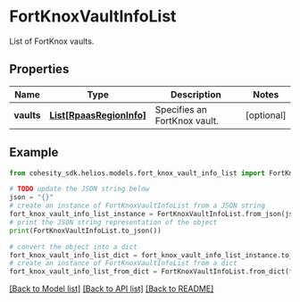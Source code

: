 # FortKnoxVaultInfoList

List of FortKnox vaults.

## Properties

Name | Type | Description | Notes
------------ | ------------- | ------------- | -------------
**vaults** | [**List[RpaasRegionInfo]**](RpaasRegionInfo.md) | Specifies an FortKnox vault. | [optional] 

## Example

```python
from cohesity_sdk.helios.models.fort_knox_vault_info_list import FortKnoxVaultInfoList

# TODO update the JSON string below
json = "{}"
# create an instance of FortKnoxVaultInfoList from a JSON string
fort_knox_vault_info_list_instance = FortKnoxVaultInfoList.from_json(json)
# print the JSON string representation of the object
print(FortKnoxVaultInfoList.to_json())

# convert the object into a dict
fort_knox_vault_info_list_dict = fort_knox_vault_info_list_instance.to_dict()
# create an instance of FortKnoxVaultInfoList from a dict
fort_knox_vault_info_list_from_dict = FortKnoxVaultInfoList.from_dict(fort_knox_vault_info_list_dict)
```
[[Back to Model list]](../README.md#documentation-for-models) [[Back to API list]](../README.md#documentation-for-api-endpoints) [[Back to README]](../README.md)


